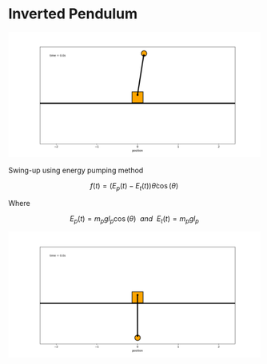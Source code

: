 # Inverted Pendulum

<p align="center">
    <img src="gifs/animation.gif"/>
</p>

Swing-up using energy pumping method

$$
    f(t) = (E_p(t) - E_t(t))\dot\theta\cos(\theta)
$$

Where

$$
    E_p(t) = m_pgl_p\cos(\theta) ~~and~~ E_t(t) = m_pgl_p
$$

<p align="center">
    <img src="gifs/energy_swingup.gif"/>
</p>